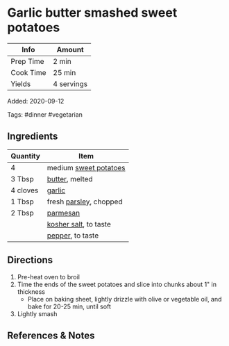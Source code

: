 # Garlic butter smashed sweet potatoes

| Info      | Amount     |
| --------- | ---------- |
| Prep Time | 2 min      |
| Cook Time | 25 min     |
| Yields    | 4 servings |

Added: 2020-09-12

Tags: #dinner #vegetarian

## Ingredients

| Quantity | Item                                                     |
| -------- | -------------------------------------------------------- |
| 4        | medium [sweet potatoes](../_ingredients/sweet-potato.md) |
| 3 Tbsp   | [butter](../_ingredients/butter.md), melted              |
| 4 cloves | [garlic](../_ingredients/garlic.md)                      |
| 1 Tbsp   | fresh [parsley](../_ingredients/parsley.md), chopped     |
| 2 Tbsp   | [parmesan](../_ingredients/parmesan.md)                  |
|          | [kosher salt](../_ingredients/kosher-salt.md), to taste  |
|          | [pepper](../_ingredients/pepper.md), to taste            |

## Directions

1. Pre-heat oven to broil
2. Time the ends of the sweet potatoes and slice into chunks about 1" in thickness
    * Place on baking sheet, lightly drizzle with olive or vegetable oil, and bake for 20-25 min, until soft
3. Lightly smash

## References & Notes

[^1]: [Original recipe](https://cafedelites.com/wprm_print/40378)
